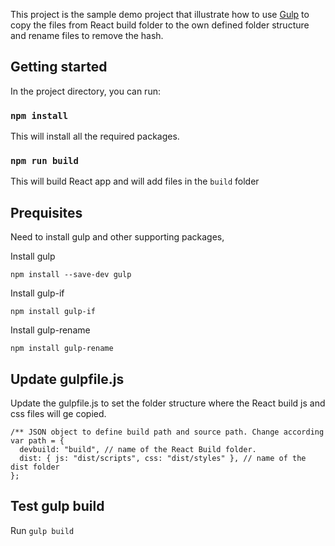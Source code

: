 This project is the sample demo project that illustrate how to use [Gulp](https://gulpjs.com/) to copy the files from React build folder to the own defined folder structure and rename files to remove the hash.

## Getting started

In the project directory, you can run:

### `npm install`

This will install all the required packages.

### `npm run build`

This will build React app and will add files in the `build` folder

## Prequisites

Need to install gulp and other supporting packages,

Install gulp

```
npm install --save-dev gulp

```

Install gulp-if

```
npm install gulp-if

```

Install gulp-rename

```
npm install gulp-rename
```

## Update gulpfile.js

Update the gulpfile.js to set the folder structure where the React build js and css files will ge copied. 

~~~
/** JSON object to define build path and source path. Change according to the project folder structure */
var path = {
  devbuild: "build", // name of the React Build folder.
  dist: { js: "dist/scripts", css: "dist/styles" }, // name of the dist folder
};
~~~

## Test gulp build

Run `gulp build`